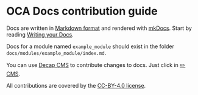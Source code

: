# OCA Docs contribution guide

Docs are written in [Markdown format](https://www.markdownguide.org/) and rendered with
[mkDocs](https://www.mkdocs.org/). Start by reading
[Writing your Docs](https://www.mkdocs.org/user-guide/writing-your-docs/).

Docs for a module named `example_module` should exist in the folder
`docs/modules/example_module/index.md`.

You can use [Decap CMS](https://decapcms.org/) to contribute changes to docs. Just click
in [✏️ CMS](https://moduon-oca-docs-prototype.netlify.app/oca-docs/admin/).

All contributions are covered by the [CC-BY-4.0 license](./LICENSE.txt).
